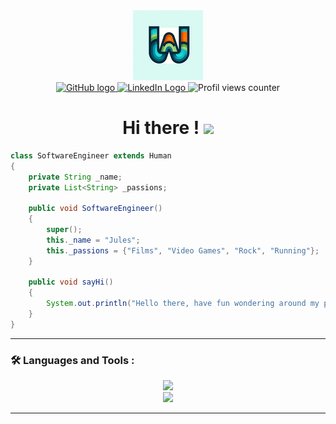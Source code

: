 <div id="header" align="center">
 <source media="(prefers-color-scheme: dark)" srcset="images/logo.png">
 <img alt="Witchoy's Logo" src="images/Logo_112x112.png">
</div>

<div i="badges" align="center">
 <a href="https://github.com/Witchoy">
 <img src="https://img.shields.io/badge/GitHub-purple?style=for-the-badge&logo=discord&logoColor=white" alt="GitHub logo"> </a>
 <a href="https://www.linkedin.com/in/jules-goy-9b340a2b7/">
 <img src="https://img.shields.io/badge/LinkedIn-blue?style=for-the-badge&logo=linkedin&logoColor=white" alt="LinkedIn Logo"> </a>
 <img src="https://komarev.com/ghpvc/?username=Witchoy&style=for-the-badge&color=blue" alt="Profil views counter"/>
</div>
<div id="textheader" align="center">
 <h1>
  Hi there !
  <img src="https://media4.giphy.com/media/v1.Y2lkPTc5MGI3NjExd2dmeno5cjFqbXN0NDB0aXB1NWFvMHZucG5lMW4wYTY3a3A0YWticiZlcD12MV9pbnRlcm5hbF9naWZfYnlfaWQmY3Q9cw/SyEMEu8W7quRA4IAjr/giphy.gif" width="50px"/>
 </h1>
</div>

```java
class SoftwareEngineer extends Human 
{
    private String _name;
    private List<String> _passions;

    public void SoftwareEngineer() 
    {
        super();
        this._name = "Jules";
        this._passions = {"Films", "Video Games", "Rock", "Running"};
    }

    public void sayHi()
    {
        System.out.println("Hello there, have fun wondering around my profil.");
    }
}
```
---
### :hammer_and_wrench: Languages and Tools :
<div>
    <p align="center">
    <a href="https://skillicons.dev">
        <img src="https://skillicons.dev/icons?i=c,cs,java,html,js,ts,laravel,react,sqlite&theme=light" />
        </br>
        <img src="https://skillicons.dev/icons?i=linux,vscode,gitlab,godot,unity,unreal&theme=light" />
    </a>
    </p>
</div>

---
